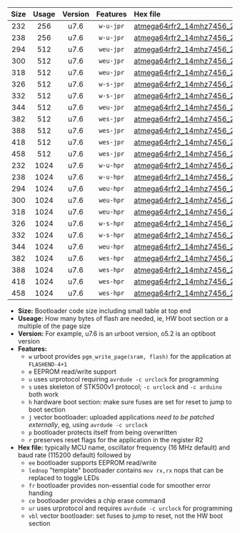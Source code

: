 |Size|Usage|Version|Features|Hex file|
|:-:|:-:|:-:|:-:|:--|
|232|256|u7.6|`w-u-jpr`|[atmega64rfr2_14mhz7456_230400bps_ur_vbl.hex](https://raw.githubusercontent.com/stefanrueger/urboot/main/atmega64rfr2_14mhz7456_230400bps_ur_vbl.hex)|
|238|256|u7.6|`w-u-jpr`|[atmega64rfr2_14mhz7456_230400bps_lednop_ur_vbl.hex](https://raw.githubusercontent.com/stefanrueger/urboot/main/atmega64rfr2_14mhz7456_230400bps_lednop_ur_vbl.hex)|
|294|512|u7.6|`weu-jpr`|[atmega64rfr2_14mhz7456_230400bps_ee_ur_vbl.hex](https://raw.githubusercontent.com/stefanrueger/urboot/main/atmega64rfr2_14mhz7456_230400bps_ee_ur_vbl.hex)|
|300|512|u7.6|`weu-jpr`|[atmega64rfr2_14mhz7456_230400bps_ee_lednop_ur_vbl.hex](https://raw.githubusercontent.com/stefanrueger/urboot/main/atmega64rfr2_14mhz7456_230400bps_ee_lednop_ur_vbl.hex)|
|318|512|u7.6|`weu-jpr`|[atmega64rfr2_14mhz7456_230400bps_ee_lednop_fr_ur_vbl.hex](https://raw.githubusercontent.com/stefanrueger/urboot/main/atmega64rfr2_14mhz7456_230400bps_ee_lednop_fr_ur_vbl.hex)|
|326|512|u7.6|`w-s-jpr`|[atmega64rfr2_14mhz7456_230400bps_vbl.hex](https://raw.githubusercontent.com/stefanrueger/urboot/main/atmega64rfr2_14mhz7456_230400bps_vbl.hex)|
|332|512|u7.6|`w-s-jpr`|[atmega64rfr2_14mhz7456_230400bps_lednop_vbl.hex](https://raw.githubusercontent.com/stefanrueger/urboot/main/atmega64rfr2_14mhz7456_230400bps_lednop_vbl.hex)|
|344|512|u7.6|`weu-jpr`|[atmega64rfr2_14mhz7456_230400bps_ee_lednop_fr_ce_ur_vbl.hex](https://raw.githubusercontent.com/stefanrueger/urboot/main/atmega64rfr2_14mhz7456_230400bps_ee_lednop_fr_ce_ur_vbl.hex)|
|382|512|u7.6|`wes-jpr`|[atmega64rfr2_14mhz7456_230400bps_ee_vbl.hex](https://raw.githubusercontent.com/stefanrueger/urboot/main/atmega64rfr2_14mhz7456_230400bps_ee_vbl.hex)|
|388|512|u7.6|`wes-jpr`|[atmega64rfr2_14mhz7456_230400bps_ee_lednop_vbl.hex](https://raw.githubusercontent.com/stefanrueger/urboot/main/atmega64rfr2_14mhz7456_230400bps_ee_lednop_vbl.hex)|
|418|512|u7.6|`wes-jpr`|[atmega64rfr2_14mhz7456_230400bps_ee_lednop_fr_vbl.hex](https://raw.githubusercontent.com/stefanrueger/urboot/main/atmega64rfr2_14mhz7456_230400bps_ee_lednop_fr_vbl.hex)|
|458|512|u7.6|`wes-jpr`|[atmega64rfr2_14mhz7456_230400bps_ee_lednop_fr_ce_vbl.hex](https://raw.githubusercontent.com/stefanrueger/urboot/main/atmega64rfr2_14mhz7456_230400bps_ee_lednop_fr_ce_vbl.hex)|
|232|1024|u7.6|`w-u-hpr`|[atmega64rfr2_14mhz7456_230400bps_ur.hex](https://raw.githubusercontent.com/stefanrueger/urboot/main/atmega64rfr2_14mhz7456_230400bps_ur.hex)|
|238|1024|u7.6|`w-u-hpr`|[atmega64rfr2_14mhz7456_230400bps_lednop_ur.hex](https://raw.githubusercontent.com/stefanrueger/urboot/main/atmega64rfr2_14mhz7456_230400bps_lednop_ur.hex)|
|294|1024|u7.6|`weu-hpr`|[atmega64rfr2_14mhz7456_230400bps_ee_ur.hex](https://raw.githubusercontent.com/stefanrueger/urboot/main/atmega64rfr2_14mhz7456_230400bps_ee_ur.hex)|
|300|1024|u7.6|`weu-hpr`|[atmega64rfr2_14mhz7456_230400bps_ee_lednop_ur.hex](https://raw.githubusercontent.com/stefanrueger/urboot/main/atmega64rfr2_14mhz7456_230400bps_ee_lednop_ur.hex)|
|318|1024|u7.6|`weu-hpr`|[atmega64rfr2_14mhz7456_230400bps_ee_lednop_fr_ur.hex](https://raw.githubusercontent.com/stefanrueger/urboot/main/atmega64rfr2_14mhz7456_230400bps_ee_lednop_fr_ur.hex)|
|326|1024|u7.6|`w-s-hpr`|[atmega64rfr2_14mhz7456_230400bps.hex](https://raw.githubusercontent.com/stefanrueger/urboot/main/atmega64rfr2_14mhz7456_230400bps.hex)|
|332|1024|u7.6|`w-s-hpr`|[atmega64rfr2_14mhz7456_230400bps_lednop.hex](https://raw.githubusercontent.com/stefanrueger/urboot/main/atmega64rfr2_14mhz7456_230400bps_lednop.hex)|
|344|1024|u7.6|`weu-hpr`|[atmega64rfr2_14mhz7456_230400bps_ee_lednop_fr_ce_ur.hex](https://raw.githubusercontent.com/stefanrueger/urboot/main/atmega64rfr2_14mhz7456_230400bps_ee_lednop_fr_ce_ur.hex)|
|382|1024|u7.6|`wes-hpr`|[atmega64rfr2_14mhz7456_230400bps_ee.hex](https://raw.githubusercontent.com/stefanrueger/urboot/main/atmega64rfr2_14mhz7456_230400bps_ee.hex)|
|388|1024|u7.6|`wes-hpr`|[atmega64rfr2_14mhz7456_230400bps_ee_lednop.hex](https://raw.githubusercontent.com/stefanrueger/urboot/main/atmega64rfr2_14mhz7456_230400bps_ee_lednop.hex)|
|418|1024|u7.6|`wes-hpr`|[atmega64rfr2_14mhz7456_230400bps_ee_lednop_fr.hex](https://raw.githubusercontent.com/stefanrueger/urboot/main/atmega64rfr2_14mhz7456_230400bps_ee_lednop_fr.hex)|
|458|1024|u7.6|`wes-hpr`|[atmega64rfr2_14mhz7456_230400bps_ee_lednop_fr_ce.hex](https://raw.githubusercontent.com/stefanrueger/urboot/main/atmega64rfr2_14mhz7456_230400bps_ee_lednop_fr_ce.hex)|

- **Size:** Bootloader code size including small table at top end
- **Useage:** How many bytes of flash are needed, ie, HW boot section or a multiple of the page size
- **Version:** For example, u7.6 is an urboot version, o5.2 is an optiboot version
- **Features:**
  + `w` urboot provides `pgm_write_page(sram, flash)` for the application at `FLASHEND-4+1`
  + `e` EEPROM read/write support
  + `u` uses urprotocol requiring `avrdude -c urclock` for programming
  + `s` uses skeleton of STK500v1 protocol; `-c urclock` and `-c arduino` both work
  + `h` hardware boot section: make sure fuses are set for reset to jump to boot section
  + `j` vector bootloader: uploaded applications *need to be patched externally*, eg, using `avrdude -c urclock`
  + `p` bootloader protects itself from being overwritten
  + `r` preserves reset flags for the application in the register R2
- **Hex file:** typically MCU name, oscillator frequency (16 MHz default) and baud rate (115200 default) followed by
  + `ee` bootloader supports EEPROM read/write
  + `lednop` "template" bootloader contains `mov rx,rx` nops that can be replaced to toggle LEDs
  + `fr` bootloader provides non-essential code for smoother error handing
  + `ce` bootloader provides a chip erase command
  + `ur` uses urprotocol and requires `avrdude -c urclock` for programming
  + `vbl` vector bootloader: set fuses to jump to reset, not the HW boot section

